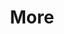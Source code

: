 ---
layout: page
title: More
nav: true
nav_order: 6
dropdown: true
children: 
    - title: Master and Doctoral Theses
      permalink: /theses/
    - title: divider
    - title: Science Communication
      permalink: /science_communication/
---